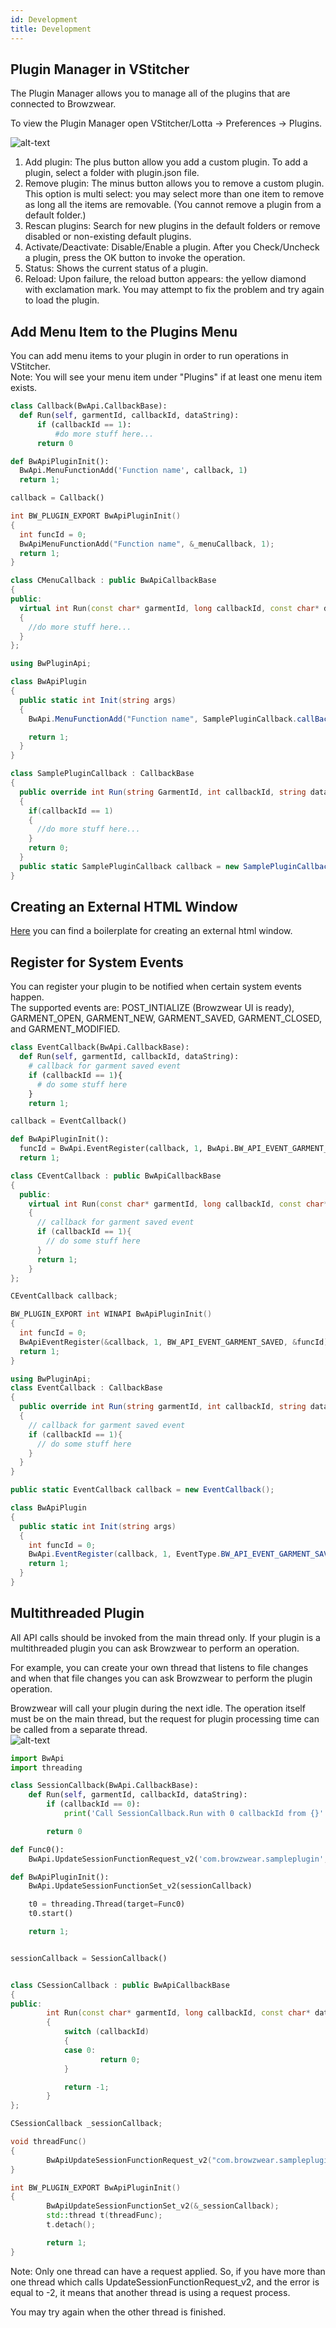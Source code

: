 ```yaml
---
id: Development
title: Development
---
```


## Plugin Manager in VStitcher
The Plugin Manager allows you to manage all of the plugins that are connected to Browzwear.

To view the Plugin Manager open VStitcher/Lotta -> Preferences -> Plugins.

![alt-text](../assets/PluginManager.png)
1. Add plugin: The plus button allow you add a custom plugin. To add a plugin, select a folder with plugin.json file.
2. Remove plugin: The minus button allows you to remove a custom plugin. This option is multi select: you may select more than one item to remove as long all the items are removable. (You cannot remove a plugin from a default folder.)
3. Rescan plugins: Search for new plugins in the default folders or remove disabled or non-existing default plugins.
4. Activate/Deactivate: Disable/Enable a plugin. After you Check/Uncheck a plugin, press the OK button to invoke the operation.
5. Status: Shows the current status of a plugin.
6. Reload: Upon failure, the reload button appears: the yellow diamond with exclamation mark. You may attempt to fix the problem and try again to load the plugin.

## Add Menu Item to the Plugins Menu

You can add menu items to your plugin in order to run operations in VStitcher. </br>
Note: You will see your menu item under "Plugins" if at least one menu item exists.

<!--DOCUSAURUS_CODE_TABS-->

<!--Python-->
```python
class Callback(BwApi.CallbackBase):
  def Run(self, garmentId, callbackId, dataString):
      if (callbackId == 1):
          #do more stuff here...
      return 0

def BwApiPluginInit():
  BwApi.MenuFunctionAdd('Function name', callback, 1)
  return 1;

callback = Callback()
```

<!--C++-->
```cpp
int BW_PLUGIN_EXPORT BwApiPluginInit()
{
  int funcId = 0;
  BwApiMenuFunctionAdd("Function name", &_menuCallback, 1);
  return 1;
}

class CMenuCallback : public BwApiCallbackBase
{
public:
  virtual int Run(const char* garmentId, long callbackId, const char* dataString)
  {
    //do more stuff here...
  }
};
```
<!--C#-->
```csharp
using BwPluginApi;

class BwApiPlugin
{
  public static int Init(string args)
  {
    BwApi.MenuFunctionAdd("Function name", SamplePluginCallback.callBack, 1);

    return 1;
  }
}

class SamplePluginCallback : CallbackBase
{
  public override int Run(string GarmentId, int callbackId, string dataString)
  {
    if(callbackId == 1)
    {
      //do more stuff here...
    }
    return 0;
  }
  public static SamplePluginCallback callback = new SamplePluginCallback();
}

```

<!--END_DOCUSAURUS_CODE_TABS-->


## Creating an External HTML Window
<a href="https://gitlab.com/browzwear/share/open-platform/client-api/-/tree/master/boilerplates/ui-elements" target="_blank">Here</a> you can find a boilerplate for creating an external html window.

## Register for System Events
You can register your plugin to be notified when certain system events happen. <br/>
The supported events are: POST_INTIALIZE (Browzwear UI is ready), GARMENT_OPEN, GARMENT_NEW, GARMENT_SAVED, GARMENT_CLOSED, and GARMENT_MODIFIED.

<!--DOCUSAURUS_CODE_TABS-->

<!--Python-->
```python
class EventCallback(BwApi.CallbackBase):
  def Run(self, garmentId, callbackId, dataString):
    # callback for garment saved event
    if (callbackId == 1){
      # do some stuff here
    }
    return 1;

callback = EventCallback()

def BwApiPluginInit():
  funcId = BwApi.EventRegister(callback, 1, BwApi.BW_API_EVENT_GARMENT_SAVED);
  return 1;
```
<!--C++-->
```cpp
class CEventCallback : public BwApiCallbackBase
{
  public:
    virtual int Run(const char* garmentId, long callbackId, const char* dataString);
    {
      // callback for garment saved event
      if (callbackId == 1){
        // do some stuff here
      }
      return 1;
    }
};

CEventCallback callback;

BW_PLUGIN_EXPORT int WINAPI BwApiPluginInit()
{
  int funcId = 0;
  BwApiEventRegister(&callback, 1, BW_API_EVENT_GARMENT_SAVED, &funcId);
  return 1;
}
```
<!--C#-->
```csharp
using BwPluginApi;
class EventCallback : CallbackBase
{
  public override int Run(string garmentId, int callbackId, string dataString)
  {
    // callback for garment saved event
    if (callbackId == 1){
      // do some stuff here
    }
  }
}

public static EventCallback callback = new EventCallback();

class BwApiPlugin
{
  public static int Init(string args)
  {
    int funcId = 0;
    BwApi.EventRegister(callback, 1, EventType.BW_API_EVENT_GARMENT_SAVED, out funcId);
    return 1;
  }
}
```
<!--END_DOCUSAURUS_CODE_TABS-->


## Multithreaded Plugin

All API calls should be invoked from the main thread only. If your plugin is a multithreaded plugin you can ask Browzwear to perform an operation. 

For example, you can create your own thread that listens to file changes and when that file changes you can ask Browzwear to perform the plugin operation.

Browzwear will call your plugin during the next idle. The operation itself must be on the main thread, but the request for plugin processing time can be called from a separate thread. <br/>
![alt-text](../assets/thread.png)
<!--DOCUSAURUS_CODE_TABS-->

<!--Python-->
```python
import BwApi
import threading

class SessionCallback(BwApi.CallbackBase):
    def Run(self, garmentId, callbackId, dataString):
        if (callbackId == 0):
            print('Call SessionCallback.Run with 0 callbackId from {}'.format(dataString))

        return 0

def Func0():
    BwApi.UpdateSessionFunctionRequest_v2('com.browzwear.sampleplugin', 0, "Func0")

def BwApiPluginInit():
    BwApi.UpdateSessionFunctionSet_v2(sessionCallback)

    t0 = threading.Thread(target=Func0)
    t0.start()

    return 1;


sessionCallback = SessionCallback()
```
<!--C++-->
```cpp

class CSessionCallback : public BwApiCallbackBase
{
public:
		int Run(const char* garmentId, long callbackId, const char* dataString)
		{
			switch (callbackId)
			{
			case 0:
					return 0;
			}

			return -1;
		}
};

CSessionCallback _sessionCallback;

void threadFunc()
{
		BwApiUpdateSessionFunctionRequest_v2("com.browzwear.sampleplugin", 0, "some data");
}

int BW_PLUGIN_EXPORT BwApiPluginInit()
{
		BwApiUpdateSessionFunctionSet_v2(&_sessionCallback);
		std::thread t(threadFunc);
		t.detach();

		return 1;
}
```
<!--END_DOCUSAURUS_CODE_TABS-->

Note: Only one thread can have a request applied. So, if you have more than one thread which calls UpdateSessionFunctionRequest_v2, and the error is equal to -2, it means that another thread is using a request process.

You may try again when the other thread is finished.
